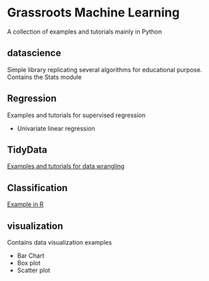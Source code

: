 # Grassroots Machine Learning
A collection of examples and tutorials mainly in Python
## datascience
Simple library replicating several algorithms for educational purpose.  
Contains the Stats module

## Regression
Examples and tutorials for supervised regression
* Univariate linear regression

## TidyData
[Examples and tutorials for data wrangling](http://mashimo.github.io/TidyData-Tutorial/)

## Classification
[Example in R](http://mashimo.github.io/JHU-predict-class-wle/)

## visualization
Contains data visualization examples
* Bar Chart
* Box plot 
* Scatter plot
